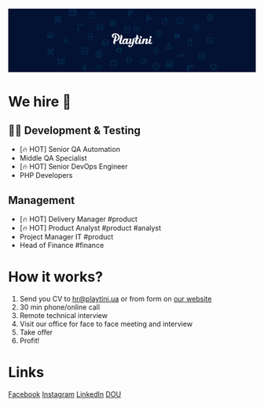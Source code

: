 ![Playtini](https://github.com/playtini/.github/raw/master/profile/playtini.png? "Playtini")

# We hire 🦄

## 🧑‍💻 Development & Testing
- [🔥 HOT] Senior QA Automation
- Middle QA Specialist
- [🔥 HOT] Senior DevOps Engineer
- PHP Developers

## Management
- [🔥 HOT] Delivery Manager #product
- [🔥 HOT] Product Analyst #product #analyst
- Project Manager IT #product
- Head of Finance #finance

# How it works?
1. Send you CV to hr@playtini.ua or from form on [our website](https://playtini.ua/contacts)
2. 30 min phone/online call
3. Remote technical interview
4. Visit our office for face to face meeting and interview
5. Take offer
6. Profit!

# Links
[Facebook](https://fb.com/playtini)
[Instagram](https://instagram.com/playtini)
[LinkedIn](https://www.linkedin.com/company/playtini/mycompany/)
[DOU](https://jobs.dou.ua/companies/playtini/poll/)
